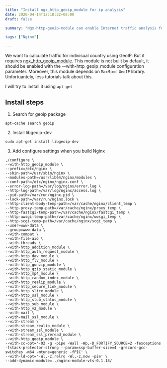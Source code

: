 ```yaml
---
title: "Install ngx_http_geoip_module for ip analysis"
date: 2020-04-14T12:18:32+08:00
draft: false

summary: "Ngx-http-geoip-module can enable Internet traffic analysis for indivisual conuntry."

tags: ["Nginx"]

---
```


We want to calculate traffic for indivisual country using GeoIP. But it requires [ngx_http_geoip_module](http://nginx.org/en/docs/http/ngx_http_geoip_module.html). This module is not built by default, it should be enabled with the --with-http_geoip_module configuration parameter. Moreover, this module depends on `MaxMind GeoIP` library. Unfortuantely, less tutorials talk about this.

I will try to install it using `apt-get`

## Install steps

1. Search for geoip package
```
apt-cache search geoip
```

2. Install libgeoip-dev
```
sudo apt-get install libgeoip-dev
```

3. Add configure settings when you build Nginx
```
,/configure \
--with-http_geoip_module \
--prefix=/etc/nginx \
--sbin-path=/usr/sbin/nginx \
--modules-path=/usr/lib64/nginx/modules \
--conf-path=/etc/nginx/nginx.conf \
--error-log-path=/var/log/nginx/error.log \
--http-log-path=/var/log/nginx/access.log \
--pid-path=/var/run/nginx.pid \
--lock-path=/var/run/nginx.lock \
--http-client-body-temp-path=/var/cache/nginx/client_temp \
--http-proxy-temp-path=/var/cache/nginx/proxy_temp \
--http-fastcgi-temp-path=/var/cache/nginx/fastcgi_temp \
--http-uwsgi-temp-path=/var/cache/nginx/uwsgi_temp \
--http-scgi-temp-path=/var/cache/nginx/scgi_temp \
--user=www-data \
--group=www-data \
--with-compat \
--with-file-aio \
--with-threads \
--with-http_addition_module \
--with-http_auth_request_module \
--with-http_dav_module \
--with-http_flv_module \
--with-http_gunzip_module \
--with-http_gzip_static_module \
--with-http_mp4_module \
--with-http_random_index_module \
--with-http_realip_module \
--with-http_secure_link_module \
--with-http_slice_module \
--with-http_ssl_module \
--with-http_stub_status_module \
--with-http_sub_module \
--with-http_v2_module \
--with-mail \
--with-mail_ssl_module \
--with-stream \
--with-stream_realip_module \
--with-stream_ssl_module \
--with-stream_ssl_preread_module \
--with-http_geoip_module \
--with-cc-opt='-O2 -g -pipe -Wall -Wp,-D_FORTIFY_SOURCE=2 -fexceptions -fstack-protector-strong --param=ssp-buffer-size=4 -grecord-gcc-switches -m64 -mtune=generic -fPIC' \
--with-ld-opt='-Wl,-z,relro -Wl,-z,now -pie' \
--add-dynamic-module=../nginx-module-vts-0.1.18/
```

